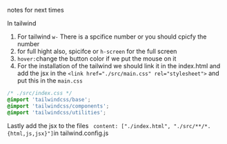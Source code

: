 notes for next times









In tailwind
1. For tailwind `w-` There is a spcifice number or you should cpicfy the number
2. for full hight also, spicifce or `h-screen` for the full screen
3. `hover:`change the button color if we put the mouse on it
4. For the installation of the tailwind we should link it in the index.html and add the jsx in the 
`<link href="./src/main.css" rel="stylesheet">` and put this in the `main.css` 
```css
/* ./src/index.css */
@import 'tailwindcss/base';
@import 'tailwindcss/components';
@import 'tailwindcss/utilities';
```
Lastly add the jsx to the files
` content: ["./index.html", "./src/**/*.{html,js,jsx}"]`in tailwind.config.js